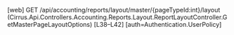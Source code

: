 [web] GET /api/accounting/reports/layout/master/{pageTypeId:int}/layout  (Cirrus.Api.Controllers.Accounting.Reports.Layout.ReportLayoutController.GetMasterPageLayoutOptions)  [L38–L42] [auth=Authentication.UserPolicy]


